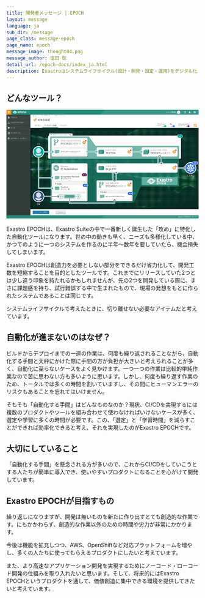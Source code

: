 ```yaml
---
title: 開発者メッセージ | EPOCH
layout: message
language: ja
sub_dir: /message
page_class: message-epoch
page_name: epoch
message_image: thought04.png
message_author: 塩田 聡
detail_url: /epoch-docs/index_ja.html
description: Exastroはシステムライフサイクル(設計・開発・設定・運用)をデジタル化・自動化・省力化することを目的としたオープンソースのソフトウェアスイートです。
---
```

<h2>どんなツール？</h2>

<div class="image right"><img src="/message/img/image_epoch01.jpg" alt="EPOCH image"></div>

<p>Exastro EPOCHは、Exastro Suiteの中で一番新しく誕生した「攻め」に特化した自動化ツールになります。世の中の動きも早く、ニーズも多様化している中、かつてのように一つのシステムを作るのに半年～数年を要していたら、機会損失してしまいます。</p>
<p>Exastro EPOCHは創造力を必要としない部分をできるだけ省力化して、開発工数を短縮することを目的としたツールです。これまでにリリースしていた2つとは少し違う印象を持たれるかもしれませんが、先の2つを開発している際に、まさに課題感を持ち、試行錯誤する中で生まれたもので、現場の発想をもとに作られたシステムであることは同じです。</p>
<p>システムライフサイクルで考えたときに、切り離せない必要なアイテムだと考えています。</p>

<h2>自動化が進まないのはなぜ？</h2>
<p>ビルドからデプロイまでの一連の作業は、何度も繰り返されることながら、自動化する手間と天秤にかけた際に手間の方が負担が大きいと考えられることが多く、自動化に至らないケースをよく見かけます。一つ一つの作業は比較的単純作業なので苦に思わない方も多いように思います。しかし、何度も繰り返す作業のため、トータルでは多くの時間を割いていますし、その間にヒューマンエラーのリスクもあることを忘れてはいけません。</p>
<p>そもそも「自動化する手間」はどんなものなのか？現状、CI/CDを実現するには複数のプロダクトやツールを組み合わせて使わなければいけないケースが多く、選定や学習に多くの時間が必要です。この、「選定」と「学習時間」を減らすことができれば効率化できると考え、それを実現したのがExastro EPOCHです。</p>

<h2>大切にしていること</h2>
<p>「自動化する手間」を懸念される方が多いので、これからCI/CDをしていこうとする人たちが簡単に導入でき、使いやすいプロダクトになることを心がけて開発しています。</p>

<h2>Exastro EPOCHが目指すもの</h2>
<p>繰り返しになりますが、開発は無いものを新たに作り出すとても創造的な作業です。にもかかわらず、創造的な作業以外のための時間や労力が非常にかかります。</p>
<p>今後は機能を拡充しつつ、AWS、OpenShiftなど対応プラットフォームを増やし、多くの人たちに使ってもらえるプロダクトにしたいと考えています。</p>
<p>また、より高速なアプリケーション開発を実現するためにノーコード・ローコード開発の仕組みを取り入れたいと思います。そして、将来的にはExastro EPOCHというプロダクトを通して、価値創造に集中できる環境を提供してきたいと考えています。</p>